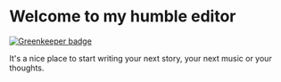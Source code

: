 # Welcome to my humble editor

[![Greenkeeper badge](https://badges.greenkeeper.io/pierreericgarcia/notes-editr.svg)](https://greenkeeper.io/)

It's a nice place to start writing your next story, your next music or your thoughts.
